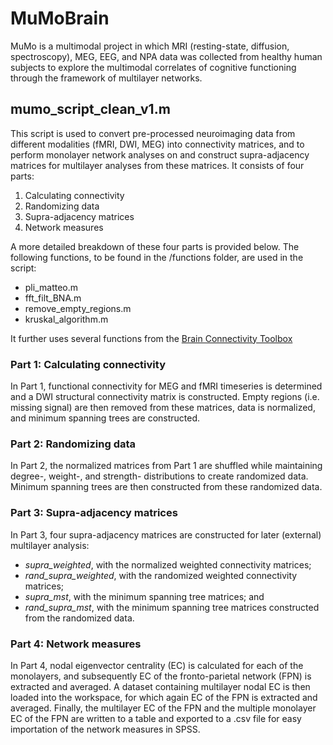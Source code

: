 # MuMoBrain
MuMo is a multimodal project in which MRI (resting-state, diffusion, spectroscopy), MEG, EEG, and NPA data was collected from healthy human subjects to explore the multimodal correlates of cognitive functioning through the framework of multilayer networks. 

## mumo_script_clean_v1.m
This script is used to convert pre-processed neuroimaging data from different modalities (fMRI, DWI, MEG) into connectivity matrices, and to perform monolayer network analyses on and construct supra-adjacency matrices for multilayer analyses from these matrices. It consists of four parts:

1.	Calculating connectivity
2.	Randomizing data
3.	Supra-adjacency matrices
4.	Network measures

A more detailed breakdown of these four parts is provided below. The following functions, to be found in the /functions folder, are used in the script:

* pli_matteo.m
* fft_filt_BNA.m
* remove_empty_regions.m
* kruskal_algorithm.m

It further uses several functions from the [Brain Connectivity Toolbox](https://sites.google.com/site/bctnet/)


### Part 1: Calculating connectivity
In Part 1, functional connectivity for MEG and fMRI timeseries is determined and a DWI structural connectivity matrix is constructed. Empty regions (i.e. missing signal) are then removed from these matrices, data is normalized, and minimum spanning trees are constructed.

### Part 2: Randomizing data
In Part 2, the normalized matrices from Part 1 are shuffled while maintaining degree-, weight-, and strength- distributions to create randomized data. Minimum spanning trees are then constructed from these randomized data.

### Part 3: Supra-adjacency matrices
In Part 3, four supra-adjacency matrices are constructed for later (external) multilayer analysis: 

* *supra_weighted*, with the normalized weighted connectivity matrices;
* *rand_supra_weighted*, with the randomized weighted connectivity matrices;
* *supra_mst*, with the minimum spanning tree matrices; and
* *rand_supra_mst*, with the minimum spanning tree matrices constructed from the randomized data.

### Part 4: Network measures
In Part 4, nodal eigenvector centrality (EC) is calculated for each of the monolayers, and subsequently EC of the fronto-parietal network (FPN) is extracted and averaged. A dataset containing multilayer nodal EC is then loaded into the workspace, for which again EC of the FPN is extracted and averaged. Finally, the multilayer EC of the FPN and the multiple monolayer EC of the FPN are written to a table and exported to a .csv file for easy importation of the network measures in SPSS.

